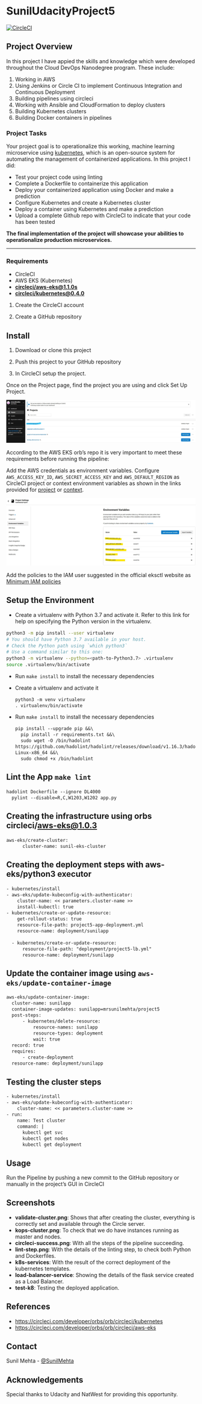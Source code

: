 # SunilUdacityProject5
[![CircleCI](https://dl.circleci.com/status-badge/img/gh/mrsunilmehta/SunilUdacityProject5/tree/main.svg?style=svg)](https://dl.circleci.com/status-badge/redirect/gh/mrsunilmehta/SunilUdacityProject5/tree/main)


## Project Overview

In this project I have appied the skills and knowledge which were developed throughout the Cloud DevOps Nanodegree program. These include:

1. Working in AWS
2. Using Jenkins or Circle CI to implement Continuous Integration and Continuous Deployment
3. Building pipelines using circleci
4. Working with Ansible and CloudFormation to deploy clusters
5. Building Kubernetes clusters
6. Building Docker containers in pipelines

### Project Tasks

Your project goal is to operationalize this working, machine learning microservice using [kubernetes](https://kubernetes.io/), which is an open-source system for automating the management of containerized applications. In this project I did:
* Test your project code using linting
* Complete a Dockerfile to containerize this application
* Deploy your containerized application using Docker and make a prediction
* Configure Kubernetes and create a Kubernetes cluster
* Deploy a container using Kubernetes and make a prediction
* Upload a complete Github repo with CircleCI to indicate that your code has been tested


**The final implementation of the project will showcase your abilities to operationalize production microservices.**

---

### Requirements

* CircleCI
* AWS EKS (Kubernetes)
* [**circleci/aws-eks@1.1.0s**](https://circleci.com/developer/orbs/orb/circleci/aws-eks)
* [**circleci/kubernetes@0.4.0**](https://circleci.com/developer/orbs/orb/circleci/kubernetes)

1. Create the CircleCI account

2. Create a GitHub repository

## Install

1. Download or clone this project

2. Push this project to your GitHub repository

3. In CircleCI setup the project.

Once on the Project page, find the project you are using and click Set Up Project.

![set up project](https://github.com/mrsunilmehta/SunilUdacityProject5/blob/main/Screenshots/Circleci%20project.jpg)

According to the AWS EKS orb’s repo it is very important to meet these requirements before running the pipeline:

Add the AWS credentials as environment variables. Configure `AWS_ACCESS_KEY_ID`, `AWS_SECRET_ACCESS_KEY` and `AWS_DEFAULT_REGION` as CircleCI project or context environment variables as shown in the links provided for [project](https://circleci.com/docs/2.0/env-vars/#setting-an-environment-variable-in-a-project) or [context](https://circleci.com/docs/2.0/env-vars/#setting-an-environment-variable-in-a-context).

![create environment variables](https://github.com/mrsunilmehta/SunilUdacityProject5/blob/main/Screenshots/Circleci%20Env%20Variables.jpg)

Add the policies to the IAM user suggested in the official eksctl website as [Minimum IAM policies](https://eksctl.io/usage/minimum-iam-policies/)


## Setup the Environment

* Create a virtualenv with Python 3.7 and activate it. Refer to this link for help on specifying the Python version in the virtualenv. 
```bash
python3 -m pip install --user virtualenv
# You should have Python 3.7 available in your host. 
# Check the Python path using `which python3`
# Use a command similar to this one:
python3 -m virtualenv --python=<path-to-Python3.7> .virtualenv
source .virtualenv/bin/activate
```
* Run `make install` to install the necessary dependencies

* Create a virtualenv and activate it
   ```
   python3 -m venv virtualenv
   . virtualenv/bin/activate
   ```
* Run `make install` to install the necessary dependencies
  ```
  pip install --upgrade pip &&\
	pip install -r requirements.txt &&\
	sudo wget -O /bin/hadolint https://github.com/hadolint/hadolint/releases/download/v1.16.3/hadolint-Linux-x86_64 &&\
	sudo chmod +x /bin/hadolint
  ```

## Lint the App `make lint`
  ```
  hadolint Dockerfile --ignore DL4000
	pylint --disable=R,C,W1203,W1202 app.py
  ```

## Creating the infrastructure using orbs circleci/aws-eks@1.0.3
  ```
  aws-eks/create-cluster:
        cluster-name: sunil-eks-cluster
  ```

## Creating the deployment steps with aws-eks/python3 executor
  ```
  - kubernetes/install
  - aws-eks/update-kubeconfig-with-authenticator:
      cluster-name: << parameters.cluster-name >>
      install-kubectl: true
  - kubernetes/create-or-update-resource:
      get-rollout-status: true
      resource-file-path: project5-app-deployment.yml
      resource-name: deployment/sunilapp

    - kubernetes/create-or-update-resource:
        resource-file-path: "deployment/project5-lb.yml"
        resource-name: deployment/sunilapp        
  ```
  
## Update the container image using `aws-eks/update-container-image`
  ```
  aws-eks/update-container-image:
    cluster-name: sunilapp
    container-image-updates: sunilapp=mrsunilmehta/project5
    post-steps:
        - kubernetes/delete-resource:
            resource-names: sunilapp
            resource-types: deployment
            wait: true
    record: true
    requires:
        - create-deployment
    resource-name: deployment/sunilapp
  ```

## Testing the cluster steps
  ```
  - kubernetes/install
  - aws-eks/update-kubeconfig-with-authenticator:
      cluster-name: << parameters.cluster-name >>
  - run:
      name: Test cluster
      command: |
        kubectl get svc
        kubectl get nodes
        kubectl get deployment
  ```

## Usage

Run the Pipeline by pushing a new commit to the GitHub repository or manually in the project’s GUI in CircleCI

## Screenshots

* **validate-cluster.png**: Shows that after creating the cluster, everything is correctly set and available through the Circle server.
* **kops-cluster.png**: To check that we do have instances running as master and nodes.
* **circleci-success.png**: With all the steps of the pipeline succeeding.
* **lint-step.png**: With the details of the linting step, to check both Python and Dockerfiles.
* **k8s-services**: With the result of the correct deployment of the kubernetes templates.
* **load-balancer-service**: Showing the details of the flask service created as a Load Balancer.
* **test-k8**: Testing the deployed application.

 ## References
 - https://circleci.com/developer/orbs/orb/circleci/kubernetes
 - https://circleci.com/developer/orbs/orb/circleci/aws-eks


<!-- CONTACT -->
## Contact

Sunil Mehta - [@SunilMehta](https://www.linkedin.com/in/sunilmehta/)

<!-- Acknowledgement -->
## Acknowledgements

Special thanks to Udacity and NatWest for providing this opportunity.